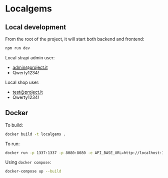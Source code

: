 # Localgems

## Local development

From the root of the project, it will start both backend and frontend:

```bash
npm run dev
```

Local strapi admin user:

- admin@project.it
- Qwerty1234!

Local shop user:

- test@project.it
- Qwerty1234!

## Docker

To build:

```bash
docker build -t localgems .
```

To run:

```bash
docker run -p 1337:1337 -p 8080:8080 -e API_BASE_URL=http://localhost:1337 localgems
```

Using `docker compose`:

```bash
docker-compose up --build
```
